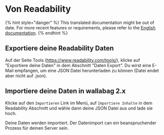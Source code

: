 # Von Readability

{% hint style="danger" %}
This translated documentation might be out of date. For more recent features or requirements, please refer to the [English documentation](https://doc.wallabag.org/en/).
{% endhint %}

## Exportiere deine Readability Daten

Auf der Seite Tools
([<https://www.readability.com/tools/>](https://www.readability.com/tools/)),
klicke auf "Exportiere deine Daten" in dem Abschnitt "Daten Export". Du
wirst eine E-Mail empfangen, um eine JSON Datei herunterladen zu können
(Datei endet aber nicht auf .json).

## Importiere deine Daten in wallabag 2.x

Klicke auf den `Importieren` Link im Menü, auf `Importiere Inhalte` in
dem Readability Abschnitt und wähle dann deine JSON Datei aus und lade
sie hoch.

Deine Daten werden importiert. Der Datenimport can ein beanspruchender
Prozess für deinen Server sein.
